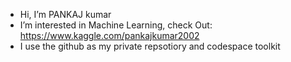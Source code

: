 - Hi, I’m PANKAJ kumar
- I’m interested in Machine Learning, check Out: https://www.kaggle.com/pankajkumar2002
- I use the github as my private repsotiory and codespace toolkit
